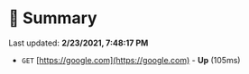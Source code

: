 # 📖 Summary
Last updated: **2/23/2021, 7:48:17 PM**

- `GET` [https://google.com](https://google.com) - **Up** (105ms)
